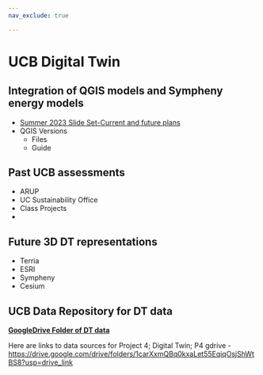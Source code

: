 ```yaml
---
nav_exclude: true

---
```

# UCB Digital Twin

## Integration of QGIS models and Sympheny energy models
- [Summer 2023 Slide Set-Current and future plans](https://docs.google.com/presentation/d/193zVHcZdCCnJp2MxLKuCPW9lqlPF5LwO/edit#slide=id.p1)
- QGIS Versions
    - Files  
    - Guide   
## Past UCB assessments
- ARUP
- UC Sustainability Office
- Class Projects
- 
## Future 3D DT representations
- Terria
- ESRI
- Sympheny
- Cesium

## UCB Data Repository for DT data

[**GoogleDrive Folder of DT data**](https://drive.google.com/drive/folders/1carXxmQBq0kxaLet55EqiqOsjShWtBS8)

Here are links to data sources for Project 4; Digital Twin; P4 gdrive - https://drive.google.com/drive/folders/1carXxmQBq0kxaLet55EqiqOsjShWtBS8?usp=drive_link

